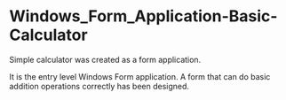 # Windows_Form_Application-Basic-Calculator
Simple calculator was created as a form application.

It is the entry level Windows Form application. A form that can do basic addition operations correctly has been designed.
